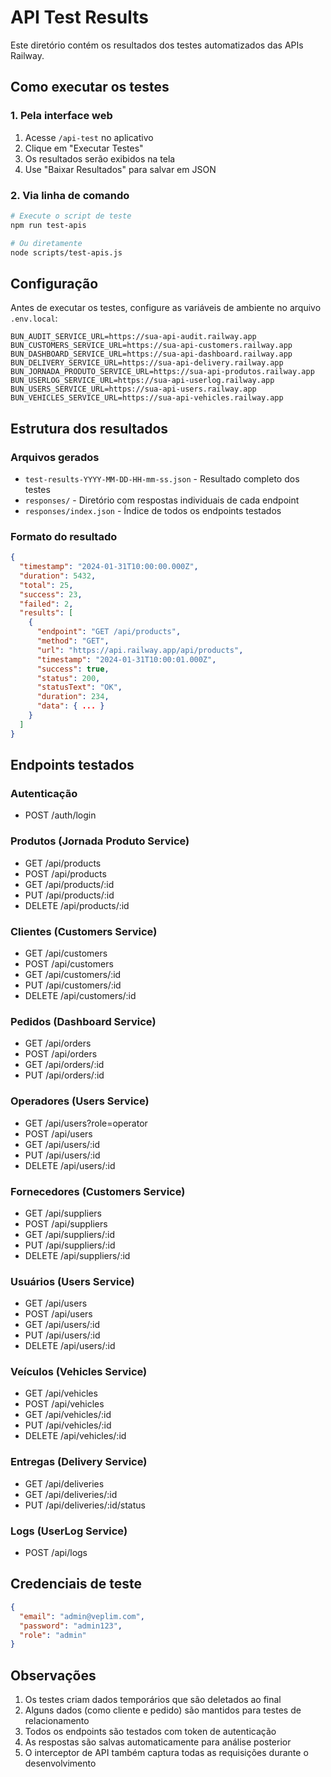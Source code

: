 # API Test Results

Este diretório contém os resultados dos testes automatizados das APIs Railway.

## Como executar os testes

### 1. Pela interface web
1. Acesse `/api-test` no aplicativo
2. Clique em "Executar Testes"
3. Os resultados serão exibidos na tela
4. Use "Baixar Resultados" para salvar em JSON

### 2. Via linha de comando
```bash
# Execute o script de teste
npm run test-apis

# Ou diretamente
node scripts/test-apis.js
```

## Configuração

Antes de executar os testes, configure as variáveis de ambiente no arquivo `.env.local`:

```env
BUN_AUDIT_SERVICE_URL=https://sua-api-audit.railway.app
BUN_CUSTOMERS_SERVICE_URL=https://sua-api-customers.railway.app
BUN_DASHBOARD_SERVICE_URL=https://sua-api-dashboard.railway.app
BUN_DELIVERY_SERVICE_URL=https://sua-api-delivery.railway.app
BUN_JORNADA_PRODUTO_SERVICE_URL=https://sua-api-produtos.railway.app
BUN_USERLOG_SERVICE_URL=https://sua-api-userlog.railway.app
BUN_USERS_SERVICE_URL=https://sua-api-users.railway.app
BUN_VEHICLES_SERVICE_URL=https://sua-api-vehicles.railway.app
```

## Estrutura dos resultados

### Arquivos gerados
- `test-results-YYYY-MM-DD-HH-mm-ss.json` - Resultado completo dos testes
- `responses/` - Diretório com respostas individuais de cada endpoint
- `responses/index.json` - Índice de todos os endpoints testados

### Formato do resultado
```json
{
  "timestamp": "2024-01-31T10:00:00.000Z",
  "duration": 5432,
  "total": 25,
  "success": 23,
  "failed": 2,
  "results": [
    {
      "endpoint": "GET /api/products",
      "method": "GET",
      "url": "https://api.railway.app/api/products",
      "timestamp": "2024-01-31T10:00:01.000Z",
      "success": true,
      "status": 200,
      "statusText": "OK",
      "duration": 234,
      "data": { ... }
    }
  ]
}
```

## Endpoints testados

### Autenticação
- POST /auth/login

### Produtos (Jornada Produto Service)
- GET /api/products
- POST /api/products
- GET /api/products/:id
- PUT /api/products/:id
- DELETE /api/products/:id

### Clientes (Customers Service)
- GET /api/customers
- POST /api/customers
- GET /api/customers/:id
- PUT /api/customers/:id
- DELETE /api/customers/:id

### Pedidos (Dashboard Service)
- GET /api/orders
- POST /api/orders
- GET /api/orders/:id
- PUT /api/orders/:id

### Operadores (Users Service)
- GET /api/users?role=operator
- POST /api/users
- GET /api/users/:id
- PUT /api/users/:id
- DELETE /api/users/:id

### Fornecedores (Customers Service)
- GET /api/suppliers
- POST /api/suppliers
- GET /api/suppliers/:id
- PUT /api/suppliers/:id
- DELETE /api/suppliers/:id

### Usuários (Users Service)
- GET /api/users
- POST /api/users
- GET /api/users/:id
- PUT /api/users/:id
- DELETE /api/users/:id

### Veículos (Vehicles Service)
- GET /api/vehicles
- POST /api/vehicles
- GET /api/vehicles/:id
- PUT /api/vehicles/:id
- DELETE /api/vehicles/:id

### Entregas (Delivery Service)
- GET /api/deliveries
- GET /api/deliveries/:id
- PUT /api/deliveries/:id/status

### Logs (UserLog Service)
- POST /api/logs

## Credenciais de teste

```json
{
  "email": "admin@veplim.com",
  "password": "admin123",
  "role": "admin"
}
```

## Observações

1. Os testes criam dados temporários que são deletados ao final
2. Alguns dados (como cliente e pedido) são mantidos para testes de relacionamento
3. Todos os endpoints são testados com token de autenticação
4. As respostas são salvas automaticamente para análise posterior
5. O interceptor de API também captura todas as requisições durante o desenvolvimento